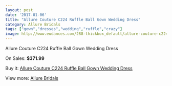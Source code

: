 ```yaml
---
layout: post
date: '2017-01-06'
title: "Allure Couture C224 Ruffle Ball Gown Wedding Dress"
category: Allure Bridals
tags: ["gown","dresses","wedding","ruffle","crazy"]
image: http://www.eudances.com/288-thickbox_default/allure-couture-c224-ruffle-ball-gown-wedding-dress.jpg
---
```

Allure Couture C224 Ruffle Ball Gown Wedding Dress

On Sales: **$371.99**
<a href="https://www.eudances.com/en/allure-bridals/88-allure-couture-c224-ruffle-ball-gown-wedding-dress.html"><amp-img layout="responsive" width="600" height="600" src="//www.eudances.com/288-thickbox_default/allure-couture-c224-ruffle-ball-gown-wedding-dress.jpg" alt="Allure Couture C224 Ruffle Ball Gown Wedding Dress 0" /></a>
<a href="https://www.eudances.com/en/allure-bridals/88-allure-couture-c224-ruffle-ball-gown-wedding-dress.html"><amp-img layout="responsive" width="600" height="600" src="//www.eudances.com/292-thickbox_default/allure-couture-c224-ruffle-ball-gown-wedding-dress.jpg" alt="Allure Couture C224 Ruffle Ball Gown Wedding Dress 1" /></a>
<a href="https://www.eudances.com/en/allure-bridals/88-allure-couture-c224-ruffle-ball-gown-wedding-dress.html"><amp-img layout="responsive" width="600" height="600" src="//www.eudances.com/291-thickbox_default/allure-couture-c224-ruffle-ball-gown-wedding-dress.jpg" alt="Allure Couture C224 Ruffle Ball Gown Wedding Dress 2" /></a>
<a href="https://www.eudances.com/en/allure-bridals/88-allure-couture-c224-ruffle-ball-gown-wedding-dress.html"><amp-img layout="responsive" width="600" height="600" src="//www.eudances.com/290-thickbox_default/allure-couture-c224-ruffle-ball-gown-wedding-dress.jpg" alt="Allure Couture C224 Ruffle Ball Gown Wedding Dress 3" /></a>
<a href="https://www.eudances.com/en/allure-bridals/88-allure-couture-c224-ruffle-ball-gown-wedding-dress.html"><amp-img layout="responsive" width="600" height="600" src="//www.eudances.com/289-thickbox_default/allure-couture-c224-ruffle-ball-gown-wedding-dress.jpg" alt="Allure Couture C224 Ruffle Ball Gown Wedding Dress 4" /></a>

Buy it: [Allure Couture C224 Ruffle Ball Gown Wedding Dress](https://www.eudances.com/en/allure-bridals/88-allure-couture-c224-ruffle-ball-gown-wedding-dress.html "Allure Couture C224 Ruffle Ball Gown Wedding Dress")

View more: [Allure Bridals](https://www.eudances.com/en/2-allure-bridals "Allure Bridals")